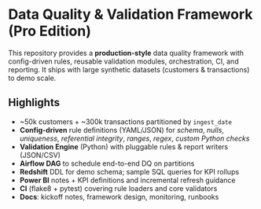 # Data Quality & Validation Framework (Pro Edition)

This repository provides a **production-style** data quality framework with
config-driven rules, reusable validation modules, orchestration, CI, and reporting.
It ships with large synthetic datasets (customers & transactions) to demo scale.

## Highlights
- ~50k customers + ~300k transactions partitioned by `ingest_date`
- **Config-driven** rule definitions (YAML/JSON) for *schema*, *nulls*, *uniqueness*,
  *referential integrity*, *ranges*, *regex*, *custom Python checks*
- **Validation Engine** (Python) with pluggable rules & report writers (JSON/CSV)
- **Airflow DAG** to schedule end-to-end DQ on partitions
- **Redshift** DDL for demo schema; sample SQL queries for KPI rollups
- **Power BI** notes + KPI definitions and incremental refresh guidance
- **CI** (flake8 + pytest) covering rule loaders and core validators
- **Docs**: kickoff notes, framework design, monitoring, runbooks
